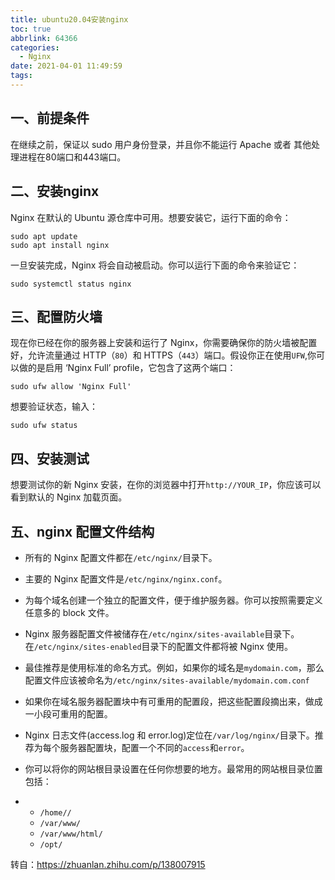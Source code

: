 ```yaml
---
title: ubuntu20.04安装nginx
toc: true
abbrlink: 64366
categories:
  - Nginx
date: 2021-04-01 11:49:59
tags:
---
```






## 一、前提条件

 在继续之前，保证以 sudo 用户身份登录，并且你不能运行 Apache 或者 其他处理进程在80端口和443端口。

## 二、安装nginx

 Nginx 在默认的 Ubuntu 源仓库中可用。想要安装它，运行下面的命令： 

```shell
sudo apt update
sudo apt install nginx
```

  一旦安装完成，Nginx 将会自动被启动。你可以运行下面的命令来验证它： 

```shell
sudo systemctl status nginx
```

## 三、配置防火墙

 现在你已经在你的服务器上安装和运行了 Nginx，你需要确保你的防火墙被配置好，允许流量通过 HTTP（`80`）和 HTTPS（`443`）端口。假设你正在使用`UFW`,你可以做的是启用 ‘Nginx Full’ profile，它包含了这两个端口： 

```shell
sudo ufw allow 'Nginx Full'
```

 想要验证状态，输入： 

```shell
sudo ufw status
```

## 四、安装测试

 想要测试你的新 Nginx 安装，在你的浏览器中打开`http://YOUR_IP`，你应该可以看到默认的 Nginx 加载页面。

## 五、nginx 配置文件结构

- 所有的 Nginx 配置文件都在`/etc/nginx/`目录下。

- 主要的 Nginx 配置文件是`/etc/nginx/nginx.conf`。

- 为每个域名创建一个独立的配置文件，便于维护服务器。你可以按照需要定义任意多的 block 文件。

- Nginx 服务器配置文件被储存在`/etc/nginx/sites-available`目录下。在`/etc/nginx/sites-enabled`目录下的配置文件都将被 Nginx 使用。

- 最佳推荐是使用标准的命名方式。例如，如果你的域名是`mydomain.com`，那么配置文件应该被命名为`/etc/nginx/sites-available/mydomain.com.conf`

- 如果你在域名服务器配置块中有可重用的配置段，把这些配置段摘出来，做成一小段可重用的配置。

- Nginx 日志文件(access.log 和 error.log)定位在`/var/log/nginx/`目录下。推荐为每个服务器配置块，配置一个不同的`access`和`error`。

- 你可以将你的网站根目录设置在任何你想要的地方。最常用的网站根目录位置包括：

- - `/home//`
  - `/var/www/`
  - `/var/www/html/`
  - `/opt/`

转自：https://zhuanlan.zhihu.com/p/138007915

